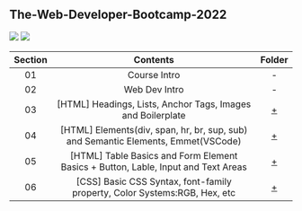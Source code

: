 ## The-Web-Developer-Bootcamp-2022

<img src="https://img.shields.io/badge/html5-E34F26?style=for-the-badge&logo=html5&logoColor=white"> 
<img src="https://img.shields.io/badge/css-1572B6?style=for-the-badge&logo=css3&logoColor=white"> 

|**Section**|**Contents**|**Folder**|
|:---:|:---:|:---:|
|01|Course Intro|-|
|02|Web Dev Intro|-|
|03|[HTML] Headings, Lists, Anchor Tags, Images and Boilerplate|[+](/HTML_intro)|
|04|[HTML] Elements(div, span, hr, br, sup, sub) and Semantic Elements, Emmet(VSCode)|[+](/HTML_intro)||
|05|[HTML] Table Basics and Form Element Basics + Button, Lable, Input and Text Areas|[+](/HTML_Forms&Tables)|
|06|[CSS] Basic CSS Syntax, font-family property, Color Systems:RGB, Hex, etc|[+](/CSS_Intro)|
